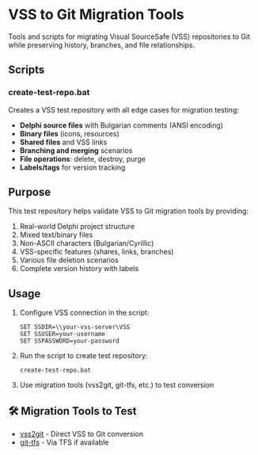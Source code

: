 # VSS to Git Migration Tools

Tools and scripts for migrating Visual SourceSafe (VSS) repositories to Git while preserving history, branches, and file relationships.

## Scripts

### create-test-repo.bat

Creates a VSS test repository with all edge cases for migration testing:

- **Delphi source files** with Bulgarian comments (ANSI encoding)
- **Binary files** (icons, resources)
- **Shared files** and VSS links
- **Branching and merging** scenarios
- **File operations**: delete, destroy, purge
- **Labels/tags** for version tracking

## Purpose

This test repository helps validate VSS to Git migration tools by providing:

1. Real-world Delphi project structure
2. Mixed text/binary files
3. Non-ASCII characters (Bulgarian/Cyrillic)
4. VSS-specific features (shares, links, branches)
5. Various file deletion scenarios
6. Complete version history with labels

## Usage

1. Configure VSS connection in the script:

   ```batch
   SET SSDIR=\\your-vss-server\VSS
   SET SSUSER=your-username
   SET SSPASSWORD=your-password
   ```

2. Run the script to create test repository:

   ```batch
   create-test-repo.bat
   ```

3. Use migration tools (vss2git, git-tfs, etc.) to test conversion

## 🛠️ Migration Tools to Test

- [vss2git](https://github.com/trevorr/vss2git) - Direct VSS to Git conversion
- [git-tfs](https://github.com/git-tfs/git-tfs) - Via TFS if available